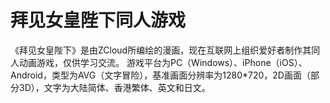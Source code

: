# 拜见女皇陛下同人游戏
《拜见女皇陛下》是由ZCloud所编绘的漫画，现在互联网上组织爱好者制作其同人动画游戏，仅供学习交流。
游戏平台为PC（Windows）、iPhone（iOS）、Android，类型为AVG（文字冒险），基准画面分辨率为1280*720，2D画面（部分3D），文字为大陆简体、香港繁体、英文和日文。

